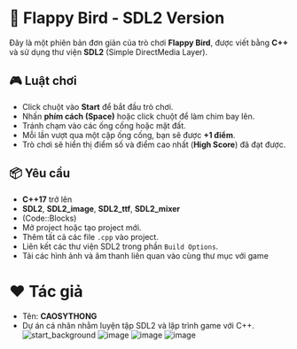 # 🐤 Flappy Bird - SDL2 Version
Đây là một phiên bản đơn giản của trò chơi **Flappy Bird**, được viết bằng **C++** và sử dụng thư viện **SDL2** (Simple DirectMedia Layer).

## 🎮 Luật chơi

- Click chuột vào **Start** để bắt đầu trò chơi.
- Nhấn **phím cách (Space)** hoặc click chuột để làm chim bay lên.
- Tránh chạm vào các ống cống hoặc mặt đất.
- Mỗi lần vượt qua một cặp ống cống, bạn sẽ được **+1 điểm**.
- Trò chơi sẽ hiển thị điểm số và điểm cao nhất (**High Score**) đã đạt được.
## 📦 Yêu cầu

- **C++17** trở lên
- **SDL2**, **SDL2_image**, **SDL2_ttf**, **SDL2_mixer**
- (Code::Blocks)
- Mở project hoặc tạo project mới.
- Thêm tất cả các file `.cpp` vào project.
- Liên kết các thư viện SDL2 trong phần `Build Options`.
- Tải các hình ảnh và âm thanh liên quan vào cùng thư mục với game
# ❤️ Tác giả

- Tên: **CAOSYTHONG**
- Dự án cá nhân nhằm luyện tập SDL2 và lập trình game với C++.
  ![start_background](https://github.com/user-attachments/assets/de78ebc3-67ee-4c43-a8d5-01d203f82d40)
  ![image](https://github.com/user-attachments/assets/f1a6a601-1327-4753-ac9e-4c805a460b5e)
  ![image](https://github.com/user-attachments/assets/160a8a3d-8459-41fc-a556-647f649dc0c3)
  ![image](https://github.com/user-attachments/assets/2c918e2a-21b8-47fb-b76a-9ec4ce823c5e)
